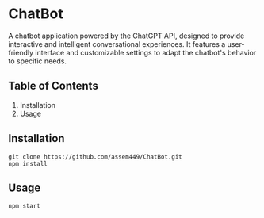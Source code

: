 # ChatBot
A chatbot application powered by the ChatGPT API, designed to provide interactive and intelligent conversational experiences. It features a user-friendly interface and customizable settings to adapt the chatbot's behavior to specific needs.

## Table of Contents
1. Installation
2. Usage


## Installation

```
git clone https://github.com/assem449/ChatBot.git
npm install
```

## Usage

```
npm start
```


